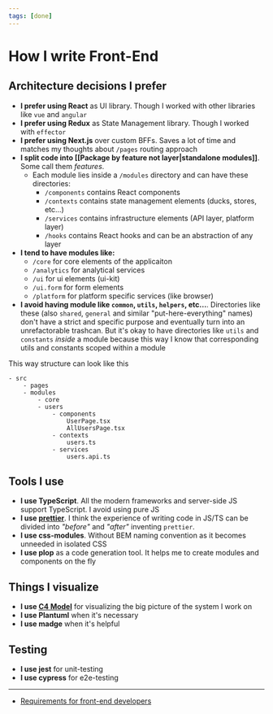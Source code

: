 ```yaml
---
tags: [done]
---
```


# How I write Front-End

## Architecture decisions I prefer

- **I prefer using React** as UI library. Though I worked with other libraries like `vue` and `angular`
- **I prefer using Redux** as State Management library. Though I worked with `effector`
- **I prefer using Next.js** over custom BFFs. Saves a lot of time and matches my thoughts about `/pages` routing approach
- **I split code into [[Package by feature not layer|standalone modules]]**. Some call them _features_.
  - Each module lies inside a `/modules` directory and can have these directories:
    - `/components` contains React components
    - `/contexts` contains state management elements (ducks, stores, etc...)
    - `/services` contains infrastructure elements (API layer, platform layer)
    - `/hooks` contains React hooks and can be an abstraction of any layer
- **I tend to have modules like:**
  - `/core` for core elements of the applicaiton
  - `/analytics` for analytical services
  - `/ui` for ui elements (ui-kit)
  - `/ui.form` for form elements
  - `/platform` for platform specific services (like browser)
- **I avoid having module like `common`, `utils`, `helpers`, etc...**. Directories like these (also `shared`, `general` and similar "put-here-everything" names) don't have a strict and specific purpose and eventually turn into an unrefactorable trashcan. But it's okay to have directories like `utils` and `constants` _inside_ a module because this way I know that corresponding utils and constants scoped within a module

This way structure can look like this

```
- src
	- pages
	- modules
		- core
		- users
			- components
				UserPage.tsx
				AllUsersPage.tsx
			- contexts
				users.ts
			- services
				users.api.ts
```

## Tools I use

- **I use TypeScript**. All the modern frameworks and server-side JS support TypeScript. I avoid using pure JS
- **I use [prettier](https://prettier.io/)**. I think the experience of writing code in JS/TS can be divided into _"before"_ and _"after"_ inventing `prettier`.
- **I use css-modules**. Without BEM naming convention as it becomes unneeded in isolated CSS
- **I use plop** as a code generation tool. It helps me to create modules and components on the fly

## Things I visualize

- **I use [C4 Model](https://c4model.com/)** for visualizing the big picture of the system I work on
- **I use Plantuml** when it's necessary
- **I use madge** when it's helpful

## Testing

- **I use jest** for unit-testing
- **I use cypress** for e2e-testing

---

- [Requirements for front-end developers](https://livetyping.com/en/blog/requirements-for-front-end-developer)

